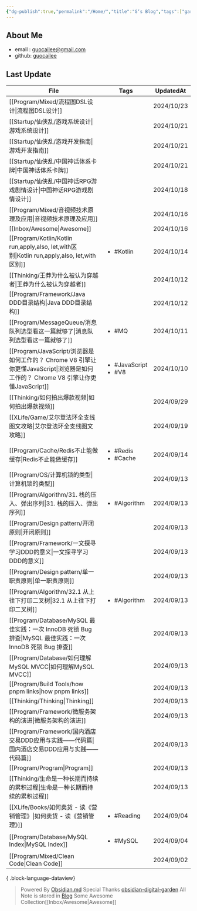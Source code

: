 ```yaml
---
{"dg-publish":true,"permalink":"/Home/","title":"G‘s Blog","tags":["gardenEntry"],"noteIcon":""}
---
```


## About Me
* email : [guocailee@gmail.com](mailto:guocailee@gmail.com)
* github: [guocailee](https://github.com/guocailee)


## Last Update

| File                                                                                                   | Tags                                      | UpdatedAt  |
| ------------------------------------------------------------------------------------------------------ | ----------------------------------------- | ---------- |
| [[Program/Mixed/流程图DSL设计\|流程图DSL设计]]                                                                | <ul></ul>                                 | 2024/10/23 |
| [[Startup/仙侠乱/游戏系统设计\|游戏系统设计]]                                                                      | <ul></ul>                                 | 2024/10/21 |
| [[Startup/仙侠乱/游戏开发指南\|游戏开发指南]]                                                                      | <ul></ul>                                 | 2024/10/21 |
| [[Startup/仙侠乱/中国神话体系卡牌\|中国神话体系卡牌]]                                                                  | <ul></ul>                                 | 2024/10/21 |
| [[Startup/仙侠乱/中国神话RPG游戏剧情设计\|中国神话RPG游戏剧情设计]]                                                        | <ul></ul>                                 | 2024/10/18 |
| [[Program/Mixed/音视频技术原理及应用\|音视频技术原理及应用]]                                                            | <ul></ul>                                 | 2024/10/16 |
| [[Inbox/Awesome\|Awesome]]                                                                          | <ul></ul>                                 | 2024/10/16 |
| [[Program/Kotlin/Kotlin run,apply,also, let,with区别\|Kotlin run,apply,also, let,with区别]]             | <ul><li>#Kotlin</li></ul>                 | 2024/10/14 |
| [[Thinking/王莽为什么被认为穿越者\|王莽为什么被认为穿越者]]                                                               | <ul></ul>                                 | 2024/10/12 |
| [[Program/Framework/Java DDD目录结构\|Java DDD目录结构]]                                                    | <ul></ul>                                 | 2024/10/12 |
| [[Program/MessageQueue/消息队列选型看这一篇就够了\|消息队列选型看这一篇就够了]]                                               | <ul><li>#MQ</li></ul>                     | 2024/10/11 |
| [[Program/JavaScript/浏览器是如何工作的？ Chrome V8 引擎让你更懂JavaScript\|浏览器是如何工作的？ Chrome V8 引擎让你更懂JavaScript]] | <ul><li>#JavaScript</li><li>#V8</li></ul> | 2024/10/10 |
| [[Thinking/如何拍出爆款视频\|如何拍出爆款视频]]                                                                     | <ul></ul>                                 | 2024/09/29 |
| [[XLife/Game/艾尔登法环全支线图文攻略\|艾尔登法环全支线图文攻略]]                                                           | <ul></ul>                                 | 2024/09/19 |
| [[Program/Cache/Redis不止能做缓存\|Redis不止能做缓存]]                                                          | <ul><li>#Redis</li><li>#Cache</li></ul>   | 2024/09/14 |
| [[Program/OS/计算机锁的类型\|计算机锁的类型]]                                                                     | <ul></ul>                                 | 2024/09/13 |
| [[Program/Algorithm/31. 栈的压入、弹出序列\|31. 栈的压入、弹出序列]]                                                  | <ul><li>#Algorithm</li></ul>              | 2024/09/13 |
| [[Program/Design pattern/开闭原则\|开闭原则]]                                                               | <ul></ul>                                 | 2024/09/13 |
| [[Program/Framework/一文探寻学习DDD的意义\|一文探寻学习DDD的意义]]                                                    | <ul></ul>                                 | 2024/09/13 |
| [[Program/Design pattern/单一职责原则\|单一职责原则]]                                                           | <ul></ul>                                 | 2024/09/13 |
| [[Program/Algorithm/32.1 从上往下打印二叉树\|32.1 从上往下打印二叉树]]                                                | <ul><li>#Algorithm</li></ul>              | 2024/09/13 |
| [[Program/Database/MySQL 最佳实践：一次 InnoDB 死锁 Bug 排查\|MySQL 最佳实践：一次 InnoDB 死锁 Bug 排查]]                 | <ul></ul>                                 | 2024/09/13 |
| [[Program/Database/如何理解MySQL MVCC\|如何理解MySQL MVCC]]                                                 | <ul></ul>                                 | 2024/09/13 |
| [[Program/Build Tools/how pnpm links\|how pnpm links]]                                              | <ul></ul>                                 | 2024/09/13 |
| [[Thinking/Thinking\|Thinking]]                                                                     | <ul></ul>                                 | 2024/09/13 |
| [[Program/Framework/微服务架构的演进\|微服务架构的演进]]                                                            | <ul></ul>                                 | 2024/09/13 |
| [[Program/Framework/国内酒店交易DDD应用与实践——代码篇\|国内酒店交易DDD应用与实践——代码篇]]                                      | <ul></ul>                                 | 2024/09/13 |
| [[Program/Program\|Program]]                                                                        | <ul></ul>                                 | 2024/09/13 |
| [[Thinking/生命是一种长期而持续的累积过程\|生命是一种长期而持续的累积过程]]                                                       | <ul></ul>                                 | 2024/09/13 |
| [[XLife/Books/如何卖货 - 读《营销管理》\|如何卖货 - 读《营销管理》]]                                                      | <ul><li>#Reading</li></ul>                | 2024/09/04 |
| [[Program/Database/MySQL Index\|MySQL Index]]                                                       | <ul><li>#MySQL</li></ul>                  | 2024/09/04 |
| [[Program/Mixed/Clean  Code\|Clean  Code]]                                                          | <ul></ul>                                 | 2024/09/02 |

{ .block-language-dataview}


> Powered By [Obsidian.md](https://obsidian.md/) 
> Special Thanks [obsidian-digital-garden](https://github.com/oleeskild/obsidian-digital-garden)
 >All Note is stored in [Blog](https://github.com/guocailee/blog)
> Some Awesome Collection[[Inbox/Awesome\|Awesome]]